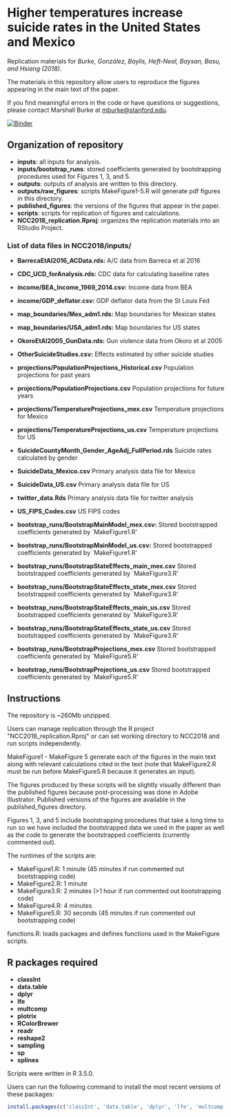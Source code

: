 # Higher temperatures increase suicide rates in the United States and Mexico

Replication materials for _Burke, González, Baylis, Heft-Neal, Baysan, Basu, and Hsiang (2018)_.

The materials in this repository allow users to reproduce the figures appearing in the main text of the paper.

If you find meaningful errors in the code or have questions or suggestions, please contact Marshall Burke at mburke@stanford.edu.

[![Binder](https://mybinder.org/badge.svg)](https://mybinder.org/v2/gh/aculich/NCC2018/master?urlpath=rstudio)

## Organization of repository

* **inputs**: all inputs for analysis.
* **inputs/bootstrap_runs**: stored coefficients generated by bootstrapping procedures used for Figures 1, 3, and 5.
* **outputs**: outputs of analysis are written to this directory.
* **outputs/raw_figures**: scripts MakeFigure1-5.R will generate pdf figures in this directory.
* **published_figures**: the versions of the figures that appear in the paper.
* **scripts**: scripts for replication of figures and calculations.
* **NCC2018_replication.Rproj**: organizes the replication materials into an RStudio Project. 


### List of data files in NCC2018/inputs/
* **BarrecaEtAl2016_ACData.rds:** A/C data from Barreca et al 2016
* **CDC_UCD_forAnalysis.rds:** CDC data for calculating baseline rates
* **income/BEA_Income_1969_2014.csv:** Income data from BEA
* **income/GDP_deflator.csv:** GDP deflator data from the St Louis Fed
* **map_boundaries/Mex_adm1.rds:** Map boundaries for Mexican states
* **map_boundaries/USA_adm1.rds:** Map boundaries for US states
* **OkoroEtAl2005_GunData.rds:** Gun violence data from Okoro et al 2005
* **OtherSuicideStudies.csv:** Effects estimated by other suicide studies
* **projections/PopulationProjections_Historical.csv** Population projections for past years
* **projections/PopulationProjections.csv** Population projections for future years
* **projections/TemperatureProjections_mex.csv** Temperature projections for Mexico
* **projections/TemperatureProjections_us.csv** Temperature projections for US
* **SuicideCountyMonth_Gender_AgeAdj_FullPeriod.rds** Suicide rates calculated by gender
* **SuicideData_Mexico.csv** Primary analysis data file for Mexico
* **SuicideData_US.csv** Primary analysis data file for US
* **twitter_data.Rds** Primary analysis data file for twitter analysis
* **US_FIPS_Codes.csv** US FIPS codes

* **bootstrap_runs/BootstrapMainModel_mex.csv:** Stored bootstrapped coefficients generated by `MakeFigure1.R'
* **bootstrap_runs/BootstrapMainModel_us.csv:** Stored bootstrapped coefficients generated by `MakeFigure1.R'
* **bootstrap_runs/BootstrapStateEffects_main_mex.csv** Stored bootstrapped coefficients generated by `MakeFigure3.R' 
* **bootstrap_runs/BootstrapStateEffects_state_mex.csv** Stored bootstrapped coefficients generated by `MakeFigure3.R'
* **bootstrap_runs/BootstrapStateEffects_main_us.csv** Stored bootstrapped coefficients generated by `MakeFigure3.R'
* **bootstrap_runs/BootstrapStateEffects_state_us.csv** Stored bootstrapped coefficients generated by `MakeFigure3.R'
* **bootstrap_runs/BootstrapProjections_mex.csv** Stored bootstrapped coefficients generated by `MakeFigure5.R'
* **bootstrap_runs/BootstrapProjections_us.csv** Stored bootstrapped coefficients generated by `MakeFigure5.R'




## Instructions
The repository is ~260Mb unzipped.

Users can manage replication through the R project "NCC2018_replication.Rproj" or can set working directory to NCC2018 and run scripts independently.

MakeFigure1 - MakeFigure 5 generate each of the figures in the main text along with relevant calculations cited in the text (note that MakeFigure2.R must be run before MakeFigure5.R because it generates an input).

The figures produced by these scripts will be slightly visually different than the published figures because post-processing was done in Adobe Illustrator. Published versions of the figures are available in the published_figures directory.

Figures 1, 3, and 5 include bootstrapping procedures that take a long time to run so we have included the bootstrapped data we used in the paper as well as the code to generate the bootstrapped coefficients (currently commented out).

The runtimes of the scripts are:
* MakeFigure1.R: 1 minute (45 minutes if run commented out bootstrapping code)
* MakeFigure2.R: 1 minute
* MakeFigure3.R: 2 minutes (>1 hour if run commented out bootstrapping code)
* MakeFigure4.R: 4 minutes
* MakeFigure5.R: 30 seconds (45 minutes if run commented out bootstrapping code)

functions.R: loads packages and defines functions used in the MakeFigure scripts.




## R packages required
* **classInt**
* **data.table**
* **dplyr**
* **lfe**
* **multcomp**
* **plotrix**
* **RColorBrewer**
* **readr**
* **reshape2**
* **sampling**
* **sp**
* **splines**

Scripts were written in R 3.5.0.

Users can run the following command to install the most recent versions of these packages:

```R
install.packages(c('classInt', 'data.table', 'dplyr', 'lfe', 'multcomp', 'plotrix', 'RColorBrewer', 'readr', 'reshape2', 'sampling', 'sp', 'splines'), dependencies = T)
``` 
